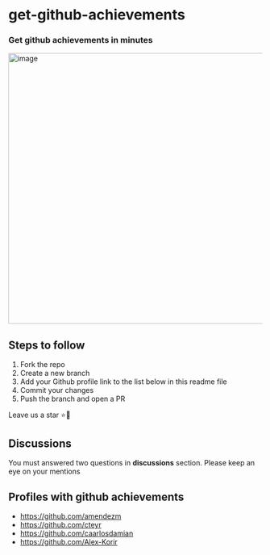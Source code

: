 # get-github-achievements

### Get github achievements in minutes

<img width="537" alt="image" src="https://user-images.githubusercontent.com/26444448/179610143-3dece715-02a6-48a1-98f5-f49047c57cd4.png">

## Steps to follow

1. Fork the repo
2. Create a new branch
3. Add your Github profile link to the list below in this readme file
4. Commit your changes
5. Push the branch and open a PR

Leave us a star ⭐🤩

## Discussions
You must answered two questions in **discussions** section. Please keep an eye on your mentions

## Profiles with github achievements

- https://github.com/amendezm
- https://github.com/cteyr
- https://github.com/caarlosdamian
- https://github.com/Alex-Korir
